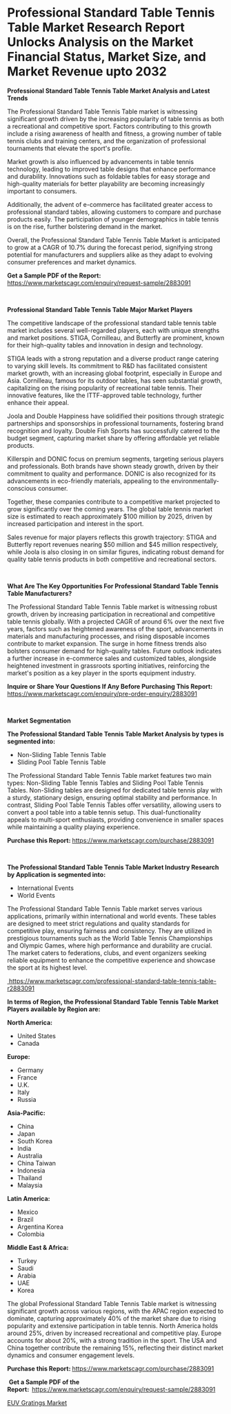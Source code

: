 <p><h1>Professional Standard Table Tennis Table Market Research Report Unlocks Analysis on the Market Financial Status, Market Size, and Market Revenue upto 2032</h1></p><p><strong>Professional Standard Table Tennis Table Market Analysis and Latest Trends</strong></p>
<p><p>The Professional Standard Table Tennis Table market is witnessing significant growth driven by the increasing popularity of table tennis as both a recreational and competitive sport. Factors contributing to this growth include a rising awareness of health and fitness, a growing number of table tennis clubs and training centers, and the organization of professional tournaments that elevate the sport's profile.</p><p>Market growth is also influenced by advancements in table tennis technology, leading to improved table designs that enhance performance and durability. Innovations such as foldable tables for easy storage and high-quality materials for better playability are becoming increasingly important to consumers.</p><p>Additionally, the advent of e-commerce has facilitated greater access to professional standard tables, allowing customers to compare and purchase products easily. The participation of younger demographics in table tennis is on the rise, further bolstering demand in the market.</p><p>Overall, the Professional Standard Table Tennis Table Market is anticipated to grow at a CAGR of 10.7% during the forecast period, signifying strong potential for manufacturers and suppliers alike as they adapt to evolving consumer preferences and market dynamics.</p></p>
<p><strong>Get a Sample PDF of the Report:&nbsp;</strong> <a href="https://www.marketscagr.com/enquiry/request-sample/2883091?utm_campaign=1889&utm_medium=2&utm_source=Github&utm_content=ia&utm_term=13032025&utm_id=professional-standard-table-tennis-table">https://www.marketscagr.com/enquiry/request-sample/2883091</a></p>
<p>&nbsp;</p>
<p><strong>Professional Standard Table Tennis Table Major Market Players</strong></p>
<p><p>The competitive landscape of the professional standard table tennis table market includes several well-regarded players, each with unique strengths and market positions. STIGA, Cornilleau, and Butterfly are prominent, known for their high-quality tables and innovation in design and technology.</p><p>STIGA leads with a strong reputation and a diverse product range catering to varying skill levels. Its commitment to R&D has facilitated consistent market growth, with an increasing global footprint, especially in Europe and Asia. Cornilleau, famous for its outdoor tables, has seen substantial growth, capitalizing on the rising popularity of recreational table tennis. Their innovative features, like the ITTF-approved table technology, further enhance their appeal.</p><p>Joola and Double Happiness have solidified their positions through strategic partnerships and sponsorships in professional tournaments, fostering brand recognition and loyalty. Double Fish Sports has successfully catered to the budget segment, capturing market share by offering affordable yet reliable products.</p><p>Killerspin and DONIC focus on premium segments, targeting serious players and professionals. Both brands have shown steady growth, driven by their commitment to quality and performance. DONIC is also recognized for its advancements in eco-friendly materials, appealing to the environmentally-conscious consumer.</p><p>Together, these companies contribute to a competitive market projected to grow significantly over the coming years. The global table tennis market size is estimated to reach approximately $100 million by 2025, driven by increased participation and interest in the sport.</p><p>Sales revenue for major players reflects this growth trajectory: STIGA and Butterfly report revenues nearing $50 million and $45 million respectively, while Joola is also closing in on similar figures, indicating robust demand for quality table tennis products in both competitive and recreational sectors.</p></p>
<p>&nbsp;</p>
<p><strong>What Are The Key Opportunities For Professional Standard Table Tennis Table Manufacturers?</strong></p>
<p><p>The Professional Standard Table Tennis Table market is witnessing robust growth, driven by increasing participation in recreational and competitive table tennis globally. With a projected CAGR of around 6% over the next five years, factors such as heightened awareness of the sport, advancements in materials and manufacturing processes, and rising disposable incomes contribute to market expansion. The surge in home fitness trends also bolsters consumer demand for high-quality tables. Future outlook indicates a further increase in e-commerce sales and customized tables, alongside heightened investment in grassroots sporting initiatives, reinforcing the market's position as a key player in the sports equipment industry.</p></p>
<p><strong>Inquire or Share Your Questions If Any Before Purchasing This Report:</strong> <a href="https://www.marketscagr.com/enquiry/pre-order-enquiry/2883091?utm_campaign=1889&utm_medium=2&utm_source=Github&utm_content=ia&utm_term=13032025&utm_id=professional-standard-table-tennis-table">https://www.marketscagr.com/enquiry/pre-order-enquiry/2883091</a></p>
<p>&nbsp;</p>
<p><strong>Market Segmentation</strong></p>
<p><strong>The Professional Standard Table Tennis Table Market Analysis by types is segmented into:</strong></p>
<p><ul><li>Non-Sliding Table Tennis Table</li><li>Sliding Pool Table Tennis Table</li></ul></p>
<p><p>The Professional Standard Table Tennis Table market features two main types: Non-Sliding Table Tennis Tables and Sliding Pool Table Tennis Tables. Non-Sliding tables are designed for dedicated table tennis play with a sturdy, stationary design, ensuring optimal stability and performance. In contrast, Sliding Pool Table Tennis Tables offer versatility, allowing users to convert a pool table into a table tennis setup. This dual-functionality appeals to multi-sport enthusiasts, providing convenience in smaller spaces while maintaining a quality playing experience.</p></p>
<p><strong>Purchase this Report:&nbsp;</strong><a href="https://www.marketscagr.com/purchase/2883091?utm_campaign=1889&utm_medium=2&utm_source=Github&utm_content=ia&utm_term=13032025&utm_id=professional-standard-table-tennis-table">https://www.marketscagr.com/purchase/2883091</a></p>
<p>&nbsp;</p>
<p><strong>The Professional Standard Table Tennis Table Market Industry Research by Application is segmented into:</strong></p>
<p><ul><li>International Events</li><li>World Events</li></ul></p>
<p><p>The Professional Standard Table Tennis Table market serves various applications, primarily within international and world events. These tables are designed to meet strict regulations and quality standards for competitive play, ensuring fairness and consistency. They are utilized in prestigious tournaments such as the World Table Tennis Championships and Olympic Games, where high performance and durability are crucial. The market caters to federations, clubs, and event organizers seeking reliable equipment to enhance the competitive experience and showcase the sport at its highest level.</p></p>
<p><a href="https://www.marketscagr.com/professional-standard-table-tennis-table-r2883091?utm_campaign=1889&utm_medium=2&utm_source=Github&utm_content=ia&utm_term=13032025&utm_id=professional-standard-table-tennis-table">&nbsp;https://www.marketscagr.com/professional-standard-table-tennis-table-r2883091</a></p>
<p><strong>In terms of Region, the Professional Standard Table Tennis Table Market Players available by Region are:</strong></p>
<p>
    <p> <strong> North America: </strong>
        <ul>
            <li>United States</li>
            <li>Canada</li>
        </ul>
        </p> 
    <p> <strong> Europe: </strong>
        <ul>
            <li>Germany</li>
            <li>France</li>
            <li>U.K.</li>
            <li>Italy</li>
            <li>Russia</li>
        </ul>
        </p> 
    <p> <strong> Asia-Pacific: </strong>
        <ul>
            <li>China</li>
            <li>Japan</li>
            <li>South Korea</li>
            <li>India</li>
            <li>Australia</li>
            <li>China Taiwan</li>
            <li>Indonesia</li>
            <li>Thailand</li>
            <li>Malaysia</li>
        </ul>
        </p> 
    <p> <strong> Latin America: </strong>
        <ul>
            <li>Mexico</li>
            <li>Brazil</li>
            <li>Argentina Korea</li>
            <li>Colombia</li>
        </ul>
        </p> 
    <p> <strong> Middle East & Africa: </strong>
        <ul>
            <li>Turkey</li>
            <li>Saudi</li>
            <li>Arabia</li>
            <li>UAE</li>
            <li>Korea</li>
        </ul>
    </p>
    </p>
<p><p>The global Professional Standard Table Tennis Table market is witnessing significant growth across various regions, with the APAC region expected to dominate, capturing approximately 40% of the market share due to rising popularity and extensive participation in table tennis. North America holds around 25%, driven by increased recreational and competitive play. Europe accounts for about 20%, with a strong tradition in the sport. The USA and China together contribute the remaining 15%, reflecting their distinct market dynamics and consumer engagement levels.</p></p>
<p><strong>Purchase this Report: </strong><a href="https://www.marketscagr.com/purchase/2883091?utm_campaign=1889&utm_medium=2&utm_source=Github&utm_content=ia&utm_term=13032025&utm_id=professional-standard-table-tennis-table">https://www.marketscagr.com/purchase/2883091</a></p>
<p>&nbsp;<strong>Get a Sample PDF of the Report:&nbsp;&nbsp;</strong><a href="https://www.marketscagr.com/enquiry/request-sample/2883091?utm_campaign=1889&utm_medium=2&utm_source=Github&utm_content=ia&utm_term=13032025&utm_id=professional-standard-table-tennis-table">https://www.marketscagr.com/enquiry/request-sample/2883091</a></p>
<p><strong></strong></p>
<p><p><a href="https://github.com/prosalinda88/Market-Research-Report-List-7/blob/main/euv-gratings-market.md?utm_campaign=1889&utm_medium=2&utm_source=Github&utm_content=ia&utm_term=13032025&utm_id=professional-standard-table-tennis-table">EUV Gratings Market</a></p></p>